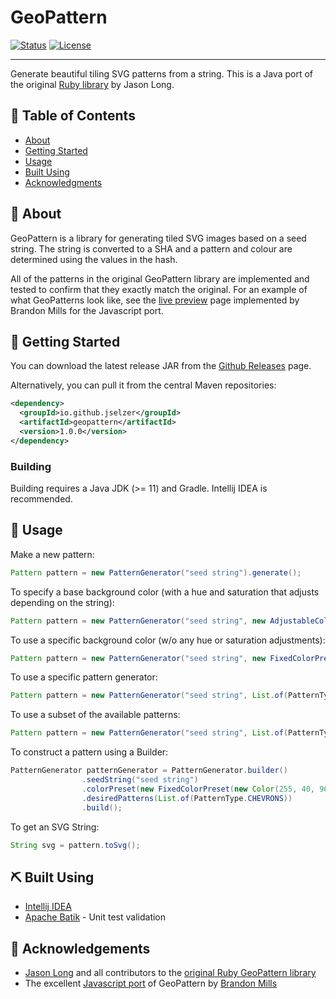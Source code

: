 # GeoPattern


[![Status](https://img.shields.io/badge/status-active-success.svg)]()
[![License](https://img.shields.io/badge/license-MIT-blue.svg)](/LICENSE.txt)

---

Generate beautiful tiling SVG patterns from a string.
This is a Java port of the original [Ruby library](https://github.com/jasonlong/geo_pattern) by Jason Long.

## 📝 Table of Contents
- [About](#about)
- [Getting Started](#getting_started)
- [Usage](#usage)
- [Built Using](#built_using)
- [Acknowledgments](#acknowledgement)

## 🧐 About <a name = "about"></a>
GeoPattern is a library for generating tiled SVG images based on a seed string.  The string is converted to a SHA and a pattern and colour are determined using the values in the hash.

All of the patterns in the original GeoPattern library are implemented and tested to confirm that they exactly match the original.  For an example of what GeoPatterns look like, see the [live preview](http://btmills.github.io/geopattern/geopattern.html) page implemented by Brandon Mills for the Javascript port.

## 🏁 Getting Started <a name = "getting_started"></a>

You can download the latest release JAR from the [Github Releases](https://github.com/jselzer/geopattern/releases) page.

Alternatively, you can pull it from the central Maven repositories:

```xml
<dependency>
  <groupId>io.github.jselzer</groupId>
  <artifactId>geopattern</artifactId>
  <version>1.0.0</version>
</dependency>
```

### Building
Building requires a Java JDK (>= 11) and Gradle.  Intellij IDEA is recommended.

## 🎈 Usage <a name="usage"></a>

Make a new pattern:
```java
Pattern pattern = new PatternGenerator("seed string").generate();
```

To specify a base background color (with a hue and saturation that adjusts depending on the string):
```java
Pattern pattern = new PatternGenerator("seed string", new AdjustableColorPreset(Color.MAGENTA)).generate();
```

To use a specific background color (w/o any hue or saturation adjustments):
```java
Pattern pattern = new PatternGenerator("seed string", new FixedColorPreset(Color.MAGENTA)).generate();
```

To use a specific pattern generator:
```java
Pattern pattern = new PatternGenerator("seed string", List.of(PatternType.SINE_WAVES)).generate();
```

To use a subset of the available patterns:
```java
Pattern pattern = new PatternGenerator("seed string", List.of(PatternType.SINE_WAVES, PatternType.CHEVRONS)).generate();
```

To construct a pattern using a Builder:
```java
PatternGenerator patternGenerator = PatternGenerator.builder()
				.seedString("seed string")
				.colorPreset(new FixedColorPreset(new Color(255, 40, 96)))
				.desiredPatterns(List.of(PatternType.CHEVRONS))
				.build();
```

To get an SVG String:
```java
String svg = pattern.toSvg();
```

## ⛏️ Built Using <a name = "built_using"></a>
- [Intellij IDEA](https://www.jetbrains.com/idea/)
- [Apache Batik](https://xmlgraphics.apache.org/batik/) - Unit test validation

## 🎉 Acknowledgements <a name = "acknowledgement"></a>
- [Jason Long](https://github.com/jasonlong) and all contributors to the [original Ruby GeoPattern library](https://github.com/jasonlong/geo_pattern)
- The excellent [Javascript port](https://github.com/btmills/geopattern) of GeoPattern by [Brandon Mills](https://github.com/btmills)
